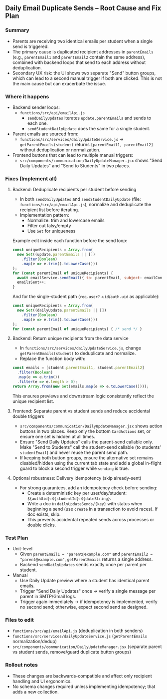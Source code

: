 ## Daily Email Duplicate Sends – Root Cause and Fix Plan

### Summary
- Parents are receiving two identical emails per student when a single send is triggered.
- The primary cause is duplicated recipient addresses in `parentEmails` (e.g., `parentEmail1` and `parentEmail2` contain the same address), combined with backend loops that send to each address without deduplication.
- Secondary UX risk: the UI shows two separate "Send" button groups, which can lead to a second manual trigger if both are clicked. This is not the main cause but can exacerbate the issue.

### Where it happens
- Backend sender loops:
  - `functions/src/api/emailApi.js`
    - `sendDailyUpdates` iterates `update.parentEmails` and sends to each one.
    - `sendStudentDailyUpdate` does the same for a single student.
- Parent emails are sourced from:
  - `functions/src/services/dailyUpdateService.js` → `getParentEmails(student)` returns `[parentEmail1, parentEmail2]` without deduplication or normalization.
- Frontend buttons that can lead to multiple manual triggers:
  - `src/components/communication/DailyUpdateManager.jsx` shows "Send Daily Updates" and "Send to Students" in two places.

### Fixes (Implement all)

1) Backend: Deduplicate recipients per student before sending
   - In both `sendDailyUpdates` and `sendStudentDailyUpdate` (file: `functions/src/api/emailApi.js`), normalize and deduplicate the recipient list before iterating.
   - Implementation pattern:
     - Normalize: trim and lowercase emails
     - Filter out falsy/empty
     - Use `Set` for uniqueness

   Example edit inside each function before the send loop:
   ```js
   const uniqueRecipients = Array.from(
     new Set((update.parentEmails || [])
       .filter(Boolean)
       .map(e => e.trim().toLowerCase()))
   );
   for (const parentEmail of uniqueRecipients) {
     await emailService.sendEmail({ to: parentEmail, subject: emailContent.subject, html: emailContent.html }, authUid);
     emailsSent++;
   }
   ```

   And for the single-student path (`req.user?.uid`/`auth.uid` as applicable):
   ```js
   const uniqueRecipients = Array.from(
     new Set((dailyUpdate.parentEmails || [])
       .filter(Boolean)
       .map(e => e.trim().toLowerCase()))
   );
   for (const parentEmail of uniqueRecipients) { /* send */ }
   ```

2) Backend: Return unique recipients from the data service
   - In `functions/src/services/dailyUpdateService.js`, change `getParentEmails(student)` to deduplicate and normalize.
   - Replace the function body with:
   ```js
   const emails = [student.parentEmail1, student.parentEmail2]
     .filter(Boolean)
     .map(e => e.trim())
     .filter(e => e.length > 0);
   return Array.from(new Set(emails.map(e => e.toLowerCase())));
   ```

   This ensures previews and downstream logic consistently reflect the unique recipient list.

3) Frontend: Separate parent vs student sends and reduce accidental double triggers
   - `src/components/communication/DailyUpdateManager.jsx` shows action buttons in two places. Keep only the bottom `CardActions` set, or ensure one set is hidden at all times.
   - Ensure "Send Daily Updates" calls the parent-send callable only. Make "Send to Students" call the student-send callable (to students' `studentEmail`) and never reuse the parent send path.
   - If keeping both button groups, ensure the alternative set remains disabled/hidden using the current tab state and add a global in-flight guard to block a second trigger while `sending` is true.

4) Optional robustness: Delivery idempotency (skip already-sent)
   - For strong guarantees, add an idempotency check before sending:
     - Create a deterministic key per user/day/student: `${authUid}:${studentId}:${dateString}`.
     - Write a doc in `dailyUpdateSends/{key}` with status when beginning a send (use `create` in a transaction to avoid races). If doc exists, skip.
     - This prevents accidental repeated sends across processes or double clicks.

### Test Plan
- Unit-level
  - Given `parentEmail1 = "parent@example.com"` and `parentEmail2 = "parent@example.com"`, `getParentEmails` returns a single address.
  - Backend `sendDailyUpdates` sends exactly once per parent per student.
- Manual
  - Use Daily Update preview where a student has identical parent emails.
  - Trigger "Send Daily Updates" once → verify a single message per parent in SMTP/Gmail logs.
  - Trigger again immediately → if idempotency is implemented, verify no second send; otherwise, expect second send as designed.

### Files to edit
- `functions/src/api/emailApi.js` (deduplication in both senders)
- `functions/src/services/dailyUpdateService.js` (`getParentEmails` normalization/dedup)
- `src/components/communication/DailyUpdateManager.jsx` (separate parent vs student sends, remove/guard duplicate button groups)

### Rollout notes
- These changes are backwards-compatible and affect only recipient handling and UI ergonomics.
- No schema changes required unless implementing idempotency; that adds a new collection.


